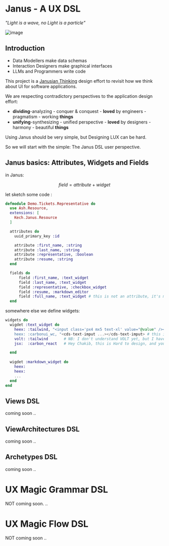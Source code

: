 # Janus - A UX DSL

*"Light is a wave, no Light is a particle"*


![image](https://github.com/kech-app/janus/assets/4276047/dc489bb7-d653-43d6-964e-a19530246c7a)

## Introduction

- Data Modellers make data schemas
- Interaction Designers make graphical interfaces
- LLMs and Programmers write code

This project is a [Janusian Thinking](https://www.creativitypost.com/article/janusian_thinking) design effort to revisit how we think about UI for software applications.

We are respecting contradictory perspectives to the application design effort: 
- **dividing**-analyzing - conquer & conquest - **loved** by engineers - pragmatism - working **things**
- **unifying**-synthesizing - unified perspective - **loved** by designers - harmony - beautiful **things**

Using Janus should be very simple, but Designing LUX can be hard.

So we will start with the simple: The Janus DSL user perspective.

## Janus basics: Attributes, Widgets and Fields

in Janus:

$$field = attribute + widget$$

let sketch some code :

```elixir
defmodule Demo.Tickets.Representative do
  use Ash.Resource,
  extensions: [
    Kech.Janus.Resource
  ]

  attributes do
    uuid_primary_key :id

    attribute :first_name, :string
    attribute :last_name, :string
    attribute :representative, :boolean
    attribute :resume, :string
  end

  fields do
      field :first_name, :text_widget 
      field :last_name, :text_widget
      field :representative, :checkbox_widget
      field :resume, :markdown_editor
      field :full_name, :text_widget # this is not an attribute, it's maybe calculation
  end
```

somewhere else we define widgets:
```elixir
widgets do
  wigdet :text_widget do
    heex: :tailwind, "<input class='px4 mx5 text-xl' value="@value" /><input>  # this is easy to design
    heex: :carbonui_wc, "<cds-text-imput ...></cds-text-imput> # this is easy to design
    volt: :tailwind       # NB: I don't understand VOLT yet, but I have to consider it, for the love of ash
    jsx:  :carbon_react   # Hey Chakib, this is Hard to design, and you promised we stay simple ! lol

  end  
  
  wigdet :markdown_widget do
    heex:
    heex:
    ...
  end  
end
```

## Views DSL 
coming soon
..
## ViewArchitectures DSL
coming soon
..
## Archetypes DSL
coming soon
..

# UX Magic Grammar DSL
NOT coming soon. 
..

# UX Magic Flow DSL
NOT coming soon
..

